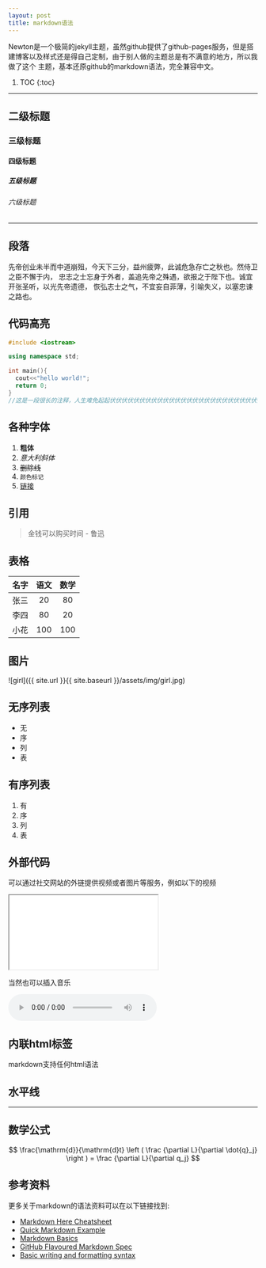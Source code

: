 ```yaml
---
layout: post
title: markdown语法
---
```


Newton是一个极简的jekyll主题，虽然github提供了github-pages服务，但是搭建博客以及样式还是得自己定制，由于别人做的主题总是有不满意的地方，所以我做了这个
主题，基本还原github的markdown语法，完全兼容中文。

1. TOC
{:toc}

---

<h2> 二级标题 </h2>
<h3> 三级标题 </h3>
<h4> 四级标题 </h4>
<h5> 五级标题 </h5>
<h6> 六级标题 </h6>

---

## 段落
先帝创业未半而中道崩殂，今天下三分，益州疲弊，此诚危急存亡之秋也。然侍卫之臣不懈于内，
忠志之士忘身于外者，盖追先帝之殊遇，欲报之于陛下也。诚宜开张圣听，以光先帝遗德，
恢弘志士之气，不宜妄自菲薄，引喻失义，以塞忠谏之路也。

## 代码高亮

``` c++
#include <iostream>

using namespace std;

int main(){
  cout<<"hello world!";
  return 0;
}
//这是一段很长的注释，人生难免起起伏伏伏伏伏伏伏伏伏伏伏伏伏伏伏伏伏伏伏伏伏伏伏伏伏伏伏伏伏伏伏伏伏伏伏伏伏伏伏伏伏伏伏伏
```

## 各种字体
1. **粗体**
2. *意大利斜体*
3. ~~删除线~~
4. `颜色标记`
5. [链接](https://github.com/doublesand)

## 引用
> 金钱可以购买时间 - 鲁迅

## 表格

名字       | 语文         | 数学               
:---------: | :----------: | :-----------:
张三       | 20           | 80   
李四       | 80           | 20
小花       | 100          | 100

## 图片
![girl]({{ site.url }}{{ site.baseurl }}/assets/img/girl.jpg)

## 无序列表
- 无
- 序
- 列
- 表

## 有序列表
1. 有
2. 序
3. 列
4. 表

## 外部代码
可以通过社交网站的外链提供视频或者图片等服务，例如以下的视频

<iframe src="//player.bilibili.com/player.html?aid=21722417&cid=35820632&page=1" allowfullscreen="true"> </iframe>

当然也可以插入音乐

<audio  src="http://music.163.com/song/media/outer/url?id=557581284.mp3" controls preload></audio>

## 内联html标签
markdown支持任何html语法

## 水平线
----

## 数学公式

$$ 
	\frac{\mathrm{d}}{\mathrm{d}t} \left ( \frac {\partial  L}{\partial \dot{q}_j} \right ) =  \frac {\partial L}{\partial q_j} 
$$


## 参考资料
更多关于markdown的语法资料可以在以下链接找到:

- [Markdown Here Cheatsheet](https://github.com/adam-p/markdown-here/wiki/Markdown-Here-Cheatsheet#code)
- [Quick Markdown Example](http://www.unexpected-vortices.com/sw/rippledoc/quick-markdown-example.html)
- [Markdown Basics](https://daringfireball.net/projects/markdown/basics)
- [GitHub Flavoured Markdown Spec](https://github.github.com/gfm/)
- [Basic writing and formatting syntax](https://help.github.com/articles/basic-writing-and-formatting-syntax/#lists)